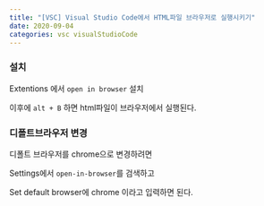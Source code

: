 ```yaml
---
title: "[VSC] Visual Studio Code에서 HTML파일 브라우저로 실행시키기"
date: 2020-09-04
categories: vsc visualStudioCode
---
```


### 설치
Extentions 에서 `open in browser` 설치 

이후에 `alt + B` 하면 html파일이 브라우저에서 실행된다. 



### 디폴트브라우저 변경 


디폴트 브라우저를 chrome으로 변경하려면 

Settings에서 `open-in-browser`를 검색하고 

Set default browser에 chrome 이라고 입력하면 된다. 
